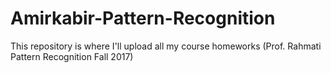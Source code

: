# Amirkabir-Pattern-Recognition
This repository is where I'll upload all my course homeworks (Prof. Rahmati Pattern Recognition Fall 2017)
